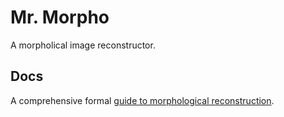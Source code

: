 # Mr. Morpho

A morpholical image reconstructor.

## Docs

A comprehensive formal [guide to morphological reconstruction](./docs/morph_reconstruction.tex).
